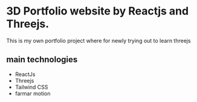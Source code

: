 # 3D Portfolio website by Reactjs and Threejs.

This is my own portfolio project where for newly trying out to learn threejs


## main technologies
 - ReactJs
 - Threejs
 - Tailwind CSS
 - farmar motion
 